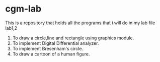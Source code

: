 # cgm-lab
This is a repository that holds all the programs that i will do in my lab file<br>
lab1,2
1. To draw a circle,line and rectangle using graphics module.
2. To implement Digital Differential analyzer.
3. To implement Bresenham's circle.
4. To draw a cartoon of a human figure.
